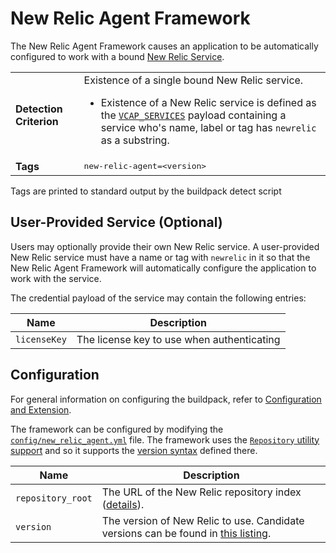 # New Relic Agent Framework
The New Relic Agent Framework causes an application to be automatically configured to work with a bound [New Relic Service][].

<table>
  <tr>
    <td><strong>Detection Criterion</strong></td><td>Existence of a single bound New Relic service.
      <ul>
        <li>Existence of a New Relic service is defined as the <a href="http://docs.cloudfoundry.com/docs/using/deploying-apps/environment-variable.html#VCAP_SERVICES"><code>VCAP_SERVICES</code></a> payload containing a service who's name, label or tag has <code>newrelic</code> as a substring.</li>
      </ul>
    </td>
  </tr>
  <tr>
    <td><strong>Tags</strong></td>
    <td><tt>new-relic-agent=&lt;version&gt;</tt></td>
  </tr>
</table>
Tags are printed to standard output by the buildpack detect script

## User-Provided Service (Optional)
Users may optionally provide their own New Relic service. A user-provided New Relic service must have a name or tag with `newrelic` in it so that the New Relic Agent Framework will automatically configure the application to work with the service.

The credential payload of the service may contain the following entries:

| Name | Description
| ---- | -----------
| `licenseKey` | The license key to use when authenticating

## Configuration
For general information on configuring the buildpack, refer to [Configuration and Extension][].

The framework can be configured by modifying the [`config/new_relic_agent.yml`][] file.  The framework uses the [`Repository` utility support][repositories] and so it supports the [version syntax][] defined there.

| Name | Description
| ---- | -----------
| `repository_root` | The URL of the New Relic repository index ([details][repositories]).
| `version` | The version of New Relic to use. Candidate versions can be found in [this listing][].

[Configuration and Extension]: ../README.md#Configuration-and-Extension
[`config/new_relic_agent.yml`]: ../config/new_relic_agent.yml
[New Relic Service]: https://newrelic.com
[repositories]: extending-repositories.md
[this listing]: http://download.pivotal.io.s3.amazonaws.com/new-relic/index.yml
[version syntax]: extending-repositories.md#version-syntax-and-ordering
